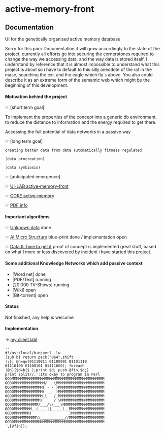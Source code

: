 
active-memory-front
===================

## Documentation

  UI for the genetically organised active memory database

  Sorry for this poor Documentation it will grow accordingly to the state of the
  project, currently all efforts go into securing the cornerstones required to
  change the way we accessing data, and the way data is stored itself.
  I understand by reference that it is almost impossible to understand what this
  project is about so i have to default to this silly anecdote of the rat in the 
  mase, searching the exit and the eagle which fly s above.
  You also could describe it as an extreme form of the semantic web which might
  be the beginning of this development.

  


#### Motivation behind the project

  ☞ [short term goal] 
    
  To implement the properties of the concept into a generic db environment.
  to reduce the distance to information and the energy required to get there.
  
  Accessing the full potential of data networks in a passive way 
  

  ☞ [long  term goal]
    
    creating better data from data automatically fitness regulated
    
    (data procreation)

    (data symbiosis)
    

  ☞ [anticipated emergence]

  ☞ [UI-LAB active-memory-front](https://github.com/santex/active-memory-front)

  ☞ [CORE   active-memory      ](https://github.com/santex/active-memory)

  ☞ [PDF info](https://github.com/santex/active-memory/raw/master/start-here.pdf)


#### Important algorithms

  ☞ [Unknown data](https://github.com/santex/active-memory/raw/master/unknown-data.pdf)
    done

  ☞ [AI Micro Structure](https://github.com/santex/active-memory/raw/master/doc/image/artee-1.png)
    blue-print done / implementation open

  ☞ [Data & Time to get it](https://github.com/santex/active-memory/raw/master/doc/image/query-surface.jpg)
    proof of concept is implemented great stuff,
    based on what I more or less discovered by incident i have started this project.

#### Some additional Knowledge Networks which add passive context

 * [Word net] done
 * [PDF/Text] running
 * [20.000 TV-Shows] running
 * [Wiki] open
 * [Bit-torrent] open

#### Status

  Not finished, any help is welcome

#### Implementation
  → [my client lab!](http://quantup.com)


```
--
#!/usr/local/bin/perl -lw
{sub b{ return pack("B64",shift
);}; @n=qw(01110011 01100001 01101110
01110100 01100101 01111000); foreach
(@n){$d=b($_);print $d; push @fin,$d;}
print split//,':Its okay to program in Perl
OOOMMMMMMMMMMMMMMMMMMMMMMMMMMMMMMMMMMMMMMMMMM
OOOOMMMMMMMMMMMMMM/   \MMMMMMMMMMMMMMMMMMMMMM
OOOOMMMMMMMMMMMMM{ - - }MMMMMMMMMMMMMMMMMMMMM
OOOOMMMMMMMMMMMMM(  _  )MMMMMMMMMMMMMMMMMMMMM
OOOOMMMMMMMMMMMMM_\   /_MMMMMMMMMMMMMMMMMMMMM
OOOOMMMMMMMMMMMM/     / \MMMMMMMMMMMMMMMMMMMM
OOOOMMMMMMMMMMM/___/\/___\MMMMMMMMMMMMMMMMMMM
OOOOMMMMMMMM__(____||_____)__MMMMMMMMMMMMMMMM
OOOOMMMMMMM(                 )MMMMMMMMMMMMMMM
OOOOOMMMMMMMMM\\___________//MMMMMMMMMMMMMMMM
OOOOMMMMMMMMMMMMMMMMMMMMMMMMMMMMMMMMMMMMMMMMM
',[@fin]};
```

